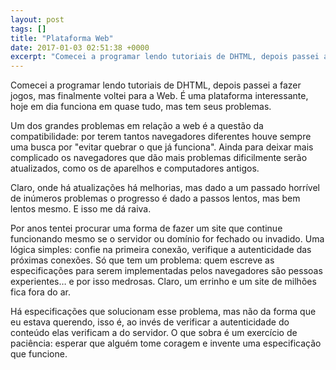 ```yaml
---
layout: post
tags: []
title: "Plataforma Web"
date: 2017-01-03 02:51:38 +0000
excerpt: "Comecei a programar lendo tutoriais de DHTML, depois passei a fazer jogos, mas finalmente voltei para a Web. É uma plataforma interessante,..."
---
```


Comecei a programar lendo tutoriais de DHTML, depois passei a fazer jogos, mas finalmente voltei para a Web. É uma plataforma interessante, hoje em dia funciona em quase tudo, mas tem seus problemas.

Um dos grandes problemas em relação a web é a questão da compatibilidade: por terem tantos navegadores diferentes houve sempre uma busca por "evitar quebrar o que já funciona". Ainda para deixar mais complicado os navegadores que dão mais problemas dificilmente serão atualizados, como os de aparelhos e computadores antigos.

Claro, onde há atualizações há melhorias, mas dado a um passado horrível de inúmeros problemas o progresso é dado a passos lentos, mas bem lentos mesmo. E isso me dá raiva.

Por anos tentei procurar uma forma de fazer um site que continue funcionando mesmo se o servidor ou domínio for fechado ou invadido. Uma lógica simples: confie na primeira conexão, verifique a autenticidade das próximas conexões. Só que tem um problema: quem escreve as especificações para serem implementadas pelos navegadores são pessoas experientes… e por isso medrosas. Claro, um errinho e um site de milhões fica fora do ar.

Há especificações que solucionam esse problema, mas não da forma que eu estava querendo, isso é, ao invés de verificar a autenticidade do conteúdo elas verificam a do servidor. O que sobra é um exercício de paciência: esperar que alguém tome coragem e invente uma especificação que funcione.